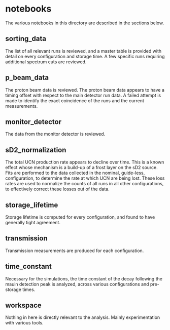 # notebooks

The various notebooks in this directory are described in the sections below.

## sorting_data

The list of all relevant runs is reviewed, and a master table is provided with detail on every configuration and storage time. A few specific runs requiring additional spectrum cuts are reviewed.

## p_beam_data

The proton beam data is reviewed. The proton beam data appears to have a timing offset with respect to the main detector run data. A failed attempt is made to identify the exact coincidence of the runs and the current measurements.

## monitor_detector

The data from the monitor detector is reviewed.

## sD2_normalization 

The total UCN production rate appears to decline over time. This is a known effect whose mechanism is a build-up of a frost layer on the sD2 source. Fits are performed to the data collected in the nominal, guide-less, configuration, to determine the rate at which UCN are being lost. These loss rates are used to normalize the counts of all runs in all other configurations, to effectively correct these losses out of the data. 

## storage_lifetime

Storage lifetime is computed for every configuration, and found to have generally tight agreement. 

## transmission

Transmission measurements are produced for each configuration.

## time_constant

Necessary for the simulations, the time constant of the decay following the mauin detection peak is analyzed, across various configurations and pre-storage times.

## workspace

Nothing in here is directly relevant to the analysis. Mainly experimentation with various tools.